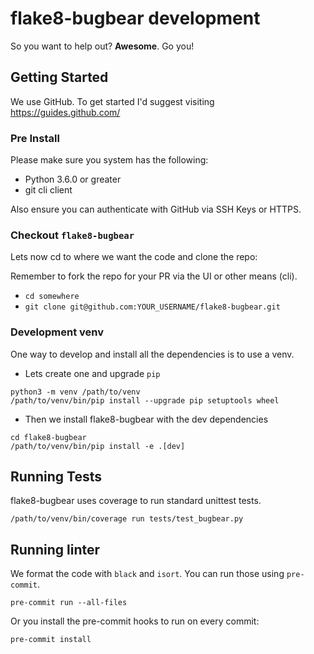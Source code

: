 # flake8-bugbear development

So you want to help out? **Awesome**. Go you!

## Getting Started

We use GitHub. To get started I'd suggest visiting https://guides.github.com/

### Pre Install

Please make sure you system has the following:

- Python 3.6.0 or greater
- git cli client

Also ensure you can authenticate with GitHub via SSH Keys or HTTPS.

### Checkout `flake8-bugbear`

Lets now cd to where we want the code and clone the repo:

Remember to fork the repo for your PR via the UI or other means (cli).

- `cd somewhere`
- `git clone git@github.com:YOUR_USERNAME/flake8-bugbear.git`

### Development venv

One way to develop and install all the dependencies is to use a venv.

- Lets create one and upgrade `pip`

```console
python3 -m venv /path/to/venv
/path/to/venv/bin/pip install --upgrade pip setuptools wheel
```

- Then we install flake8-bugbear with the dev dependencies

```console
cd flake8-bugbear
/path/to/venv/bin/pip install -e .[dev]
```

## Running Tests

flake8-bugbear uses coverage to run standard unittest tests.

```console
/path/to/venv/bin/coverage run tests/test_bugbear.py
```

## Running linter

We format the code with `black` and `isort`. You can run those using `pre-commit`.

```console
pre-commit run --all-files
```

Or you install the pre-commit hooks to run on every commit:

```console
pre-commit install
```
